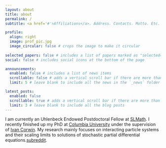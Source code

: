 ```yaml
---
layout: about
title: about
permalink: /
subtitle: <a href='#'>Affiliations</a>. Address. Contacts. Motto. Etc.

profile:
  align: right
  image: prof_pic.jpg
  image_circular: false # crops the image to make it circular
 
selected_papers: false # includes a list of papers marked as "selected={true}"
social: false # includes social icons at the bottom of the page

announcements:
  enabled: false # includes a list of news items
  scrollable: false # adds a vertical scroll bar if there are more than 3 news items
  limit: 5 # leave blank to include all the news in the `_news` folder

latest_posts:
  enabled: false
  scrollable: true # adds a vertical scroll bar if there are more than 3 new posts items
  limit: 3 # leave blank to include all the blog posts
---
```



I am currently an Uhlenbeck Endowed Postdoctoral Fellow at [SLMath](https://www.slmath.org). I recently finished up my PhD at [Columbia University](https://www.math.columbia.edu) under the supervision of [Ivan Corwin](https://www.math.columbia.edu/~corwin). My research mainly focuses on interacting particle systems and their scaling limits to solutions of stochastic partial differential equations.[subreddit](http://reddit.com). 
